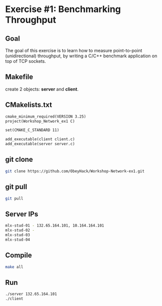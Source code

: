 # Exercise #1: Benchmarking Throughput

## Goal 
The goal of this exercise is to learn how to measure point-to-point (unidirectional) throughput, by writing a C/C++ benchmark application on top of TCP sockets. 

## Makefile
create 2 objects: **server** and **client**.

## CMakelists.txt
```CMakelists.txt
cmake_minimum_required(VERSION 3.25)
project(Workshop_Network_ex1 C)

set(CMAKE_C_STANDARD 11)

add_executable(client client.c)
add_executable(server server.c)
```

## git clone
```bash
git clone https://github.com/ObeyHack/Workshop-Network-ex1.git
```

## git pull
```bash
git pull
```


## Server IPs
```bash
mlx-stud-01 - 132.65.164.101, 10.164.164.101
mlx-stud-02 - 
mlx-stud-03
mlx-stud-04
```

## Compile
```bash
make all
```

## Run
```bash
./server 132.65.164.101
./client
```

